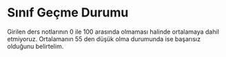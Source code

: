 # Sınıf Geçme Durumu
Girilen ders notlarının 0 ile 100 arasında olmaması halinde ortalamaya dahil etmiyoruz.
Ortalamanın 55 den düşük olma durumunda ise başarısız  olduğunu belirtelim.
